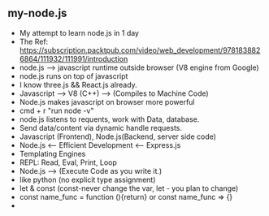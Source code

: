 ## my-node.js
   * My attempt to learn node.js in 1 day
   * The Ref: https://subscription.packtpub.com/video/web_development/9781838826864/111932/111991/introduction
   * node.js --> javascript runtime outside browser (V8 engine from Google)
   * node.js runs on top of javascript
   * I know three.js && React.js already. 
   * Javascript --> V8 (C++) --> (Compiles to Machine Code)
   * Node.js makes javascript on browser more powerful
   * cmd + r "run node -v"
   * node.js listens to requents, work with Data, database. 
   * Send data/content via dynamic handle requests.
   * Javascript (Frontend), Node.js(Backend, server side code)
   * Node.js <-- Efficient Development <-- Express.js
   * Templating Engines
   * REPL: Read, Eval, Print, Loop
   * Node.js --> (Execute Code as you write it.)
   * like python (no explicit type assignment)
   * let & const (const-never change the var, let - you plan to change)
   * const name_func = function (){return} or const name_func => {}
   * 
